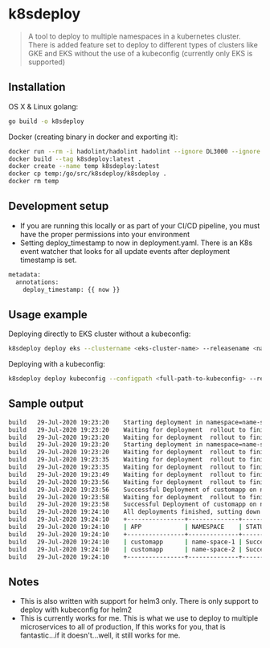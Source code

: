 # k8sdeploy
> A tool to deploy to multiple namespaces in a kubernetes cluster. There is added feature set to deploy to different types of clusters like GKE and EKS without the use of a kubeconfig (currently only EKS is supported)

## Installation

OS X & Linux golang:

```sh
go build -o k8sdeploy
```

Docker (creating binary in docker and exporting it):

```sh
docker run --rm -i hadolint/hadolint hadolint --ignore DL3000 --ignore DL3008 --ignore DL3018 --ignore DL3019 --ignore DL4000 - < ./Dockerfile
docker build --tag k8sdeploy:latest .
docker create --name temp k8sdeploy:latest
docker cp temp:/go/src/k8sdeploy/k8sdeploy .
docker rm temp
```

## Development setup
* If you are running this locally or as part of your CI/CD pipeline, you must have the proper permissions into your environment
* Setting deploy_timestamp to now in deployment.yaml. There is an K8s event watcher that looks for all update events after deployment timestamp is set.
```sh
metadata:
  annotations:
    deploy_timestamp: {{ now }}
```

## Usage example

Deploying directly to EKS cluster without a kubeconfig:

```sh
k8sdeploy deploy eks --clustername <eks-cluster-name> --releasename <name-of-release> --region <cluster-region> --namespace <namespace1,namespace2,namespace3> --chartdir <full-path-to-tgz-chart-file> --set <set-string-values>
```

Deploying with a kubeconfig:

```sh
k8sdeploy deploy kubeconfig --configpath <full-path-to-kubeconfig> --releasename <name-of-release> --namespace <namespace1,namespace2,namespace3> --chartdir <full-path-to-tgz-chart-file> --set <set-string-values>
```

## Sample output

```sh
build	29-Jul-2020 19:23:20	Starting deployment in namespace=name-space-1 for app=customapp at 2020-07-29 19:23:20 -0700 PDT
build	29-Jul-2020 19:23:20	Waiting for deployment  rollout to finish: 0 of 2 updated replicas are available...
build	29-Jul-2020 19:23:20	Waiting for deployment  rollout to finish: 0 of 2 updated replicas are available...
build	29-Jul-2020 19:23:20	Starting deployment in namespace=name-space-2 for app=customapp at 2020-07-29 19:23:20 -0700 PDT
build	29-Jul-2020 19:23:20	Waiting for deployment  rollout to finish: 0 of 2 updated replicas are available...
build	29-Jul-2020 19:23:35	Waiting for deployment  rollout to finish: 1 of 2 updated replicas are available...
build	29-Jul-2020 19:23:35	Waiting for deployment  rollout to finish: 1 of 2 updated replicas are available...
build	29-Jul-2020 19:23:49	Waiting for deployment  rollout to finish: 1 of 2 updated replicas are available...
build	29-Jul-2020 19:23:56	Waiting for deployment  rollout to finish: 2 of 2 updated replicas are available...
build	29-Jul-2020 19:23:56	Successful Deployment of customapp on name-space-2
build	29-Jul-2020 19:23:58	Waiting for deployment  rollout to finish: 2 of 2 updated replicas are available...
build	29-Jul-2020 19:23:58	Successful Deployment of customapp on name-space-2
build	29-Jul-2020 19:24:10	All deployments finished, sutting down watcher gracefully
build	29-Jul-2020 19:24:10	+----------------+--------------+---------+
build	29-Jul-2020 19:24:10	| APP            | NAMESPACE    | STATUS  |
build	29-Jul-2020 19:24:10	+----------------+--------------+---------+
build	29-Jul-2020 19:24:10	| customapp      | name-space-1 | Success |
build	29-Jul-2020 19:24:10	| customapp      | name-space-2 | Success |
build	29-Jul-2020 19:24:10	+----------------+--------------+---------+
```

## Notes
* This is also written with support for helm3 only. There is only support to deploy with kubeconfig for helm2
* This is currently works for me. This is what we use to deploy to multiple microservices to all of production, If this works for you, that is fantastic...if it doesn't...well, it still works for me.
